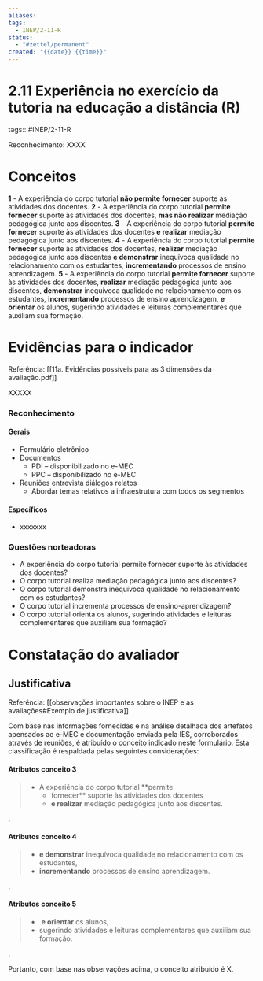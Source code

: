 ```yaml
---
aliases: 
tags:
  - INEP/2-11-R
status:
  - "#zettel/permanent"
created: "{{date}} {{time}}"
---
```

# 2.11 Experiência no exercício da tutoria na educação a distância (R)

tags:: #INEP/2-11-R

Reconhecimento: XXXX

# Conceitos

**1** - A experiência do corpo tutorial **não permite fornecer** suporte às atividades dos docentes.
**2** - A experiência do corpo tutorial **permite fornecer** suporte às atividades dos docentes, **mas não realizar** mediação pedagógica junto aos discentes.
**3** - A experiência do corpo tutorial **permite fornecer** suporte às atividades dos docentes **e realizar** mediação pedagógica junto aos discentes.
**4** - A experiência do corpo tutorial **permite fornecer** suporte às atividades dos docentes, **realizar** mediação pedagógica junto aos discentes **e demonstrar** inequívoca qualidade no relacionamento com os estudantes, **incrementando** processos de ensino aprendizagem.
**5** - A experiência do corpo tutorial **permite fornecer** suporte às atividades dos docentes, **realizar** mediação pedagógica junto aos discentes, **demonstrar** inequívoca qualidade no relacionamento com os estudantes, **incrementando** processos de ensino aprendizagem, **e orientar** os alunos, sugerindo atividades e leituras complementares que auxiliam sua formação.

# Evidências para o indicador

Referência: [[11a. Evidências possíveis para as 3 dimensões da avaliação.pdf]]

XXXXX

### Reconhecimento

#### Gerais

- Formulário eletrônico
- Documentos
 	- PDI – disponibilizado no e-MEC
 	- PPC – disponibilizado no e-MEC
- Reuniões entrevista diálogos relatos
 	- Abordar temas relativos a infraestrutura com todos os segmentos

#### Específicos

- xxxxxxx

### Questões norteadoras

- A experiência do corpo tutorial permite fornecer suporte às atividades dos docentes?
- O corpo tutorial realiza mediação pedagógica junto aos discentes?
- O corpo tutorial demonstra inequívoca qualidade no relacionamento com os estudantes?
- O corpo tutorial incrementa processos de ensino-aprendizagem?
- O corpo tutorial orienta os alunos, sugerindo atividades e leituras complementares que auxiliam sua formação?

# Constatação do avaliador

## Justificativa

Referência: [[observações importantes sobre o INEP e as avaliações#Exemplo de justificativa]]

Com base nas informações fornecidas e na análise detalhada dos artefatos apensados ao e-MEC e documentação enviada pela IES, corroborados através de reuniões, é atribuído o conceito indicado neste formulário. Esta classificação é respaldada pelas seguintes considerações:

#### Atributos conceito 3

> - A experiência do corpo tutorial **permite
>  	- fornecer** suporte às atividades dos docentes
>  	- **e realizar** mediação pedagógica junto aos discentes.

.

#### Atributos conceito 4

> - **e demonstrar** inequívoca qualidade no relacionamento com os estudantes,
> - **incrementando** processos de ensino aprendizagem.

.

#### Atributos conceito 5

> -  **e orientar** os alunos,
> - sugerindo atividades e leituras complementares que auxiliam sua formação.

.

Portanto, com base nas observações acima, o conceito atribuído é X.

